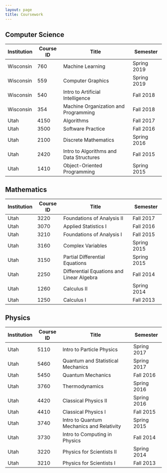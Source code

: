 ```yaml
---
layout: page
title: Coursework
---
```


## Computer Science

| Institution | Course ID | Title                                   | Semester    |
| ----------- | --------- | --------------------------------------- | ----------- |
| Wisconsin   | 760       | Machine Learning                        | Spring 2019 |
| Wisconsin   | 559       | Computer Graphics                       | Spring 2019 |
| Wisconsin   | 540       | Intro to Artificial Intelligence        | Fall 2018   |
| Wisconsin   | 354       | Machine Organization and Programming    | Fall 2018   |
| Utah        | 4150      | Algorithms                              | Fall 2017   |
| Utah        | 3500      | Software Practice                       | Fall 2016   |
| Utah        | 2100      | Discrete Mathematics                    | Spring 2016 |
| Utah        | 2420      | Intro to Algorithms and Data Structures | Fall 2015   |
| Utah        | 1410      | Object-Oriented Programming             | Spring 2015 |

## Mathematics

| Institution | Course ID | Title                                     | Semester    |
| ----------- | --------- | ----------------------------------------- | ----------- |
| Utah        | 3220      | Foundations of Analysis II                | Fall 2017   |
| Utah        | 3070      | Applied Statistics I                      | Fall 2016   |
| Utah        | 3210      | Foundations of Analysis I                 | Fall 2015   |
| Utah        | 3160      | Complex Variables                         | Spring 2015 |
| Utah        | 3150      | Partial Differential Equations            | Spring 2015 |
| Utah        | 2250      | Differential Equations and Linear Algebra | Fall 2014   |
| Utah        | 1260      | Calculus II                               | Spring 2014 |
| Utah        | 1250      | Calculus I                                | Fall 2013   |

## Physics

| Institution | Course ID | Title                                     | Semester    |
| ----------- | --------- | ----------------------------------------- | ----------- |
| Utah        | 5110      | Intro to Particle Physics                 | Spring 2017 |
| Utah        | 5460      | Quantum and Statistical Mechanics         | Spring 2017 |
| Utah        | 5450      | Quantum Mechanics                         | Fall 2016   |
| Utah        | 3760      | Thermodynamics                            | Spring 2016 |
| Utah        | 4420      | Classical Physics II                      | Spring 2016 |
| Utah        | 4410      | Classical Physics I                       | Fall 2015   |
| Utah        | 3740      | Intro to Quantum Mechanics and Relativity | Spring 2015 |
| Utah        | 3730      | Intro to Computing in Physics             | Fall 2014   |
| Utah        | 3220      | Physics for Scientists II                 | Spring 2014 |
| Utah        | 3210      | Physics for Scientists I                  | Fall 2013   |